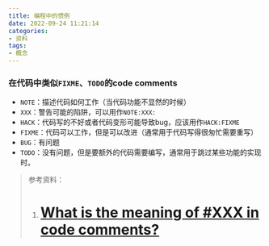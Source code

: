 ```yaml
---
title: 编程中的惯例
date: 2022-09-24 11:21:14
categories:
- 资料
tags:
- 概念
---
```


### 在代码中类似`FIXME`、`TODO`的code comments
- `NOTE`：描述代码如何工作（当代码功能不显然的时候）
- `XXX`：警告可能的陷阱，可以用作`NOTE:XXX:`
- `HACK`：代码写的不好或者代码变形可能导致bug，应该用作`HACK:FIXME`
- `FIXME`：代码可以工作，但是可以改进（通常用于代码写得很匆忙需要重写）
- `BUG`：有问题
- `TODO`：没有问题，但是要额外的代码需要编写，通常用于跳过某些功能的实现时。
> 参考资料：
> 1. # [What is the meaning of #XXX in code comments?](https://stackoverflow.com/questions/1452934/what-is-the-meaning-of-xxx-in-code-comments)


